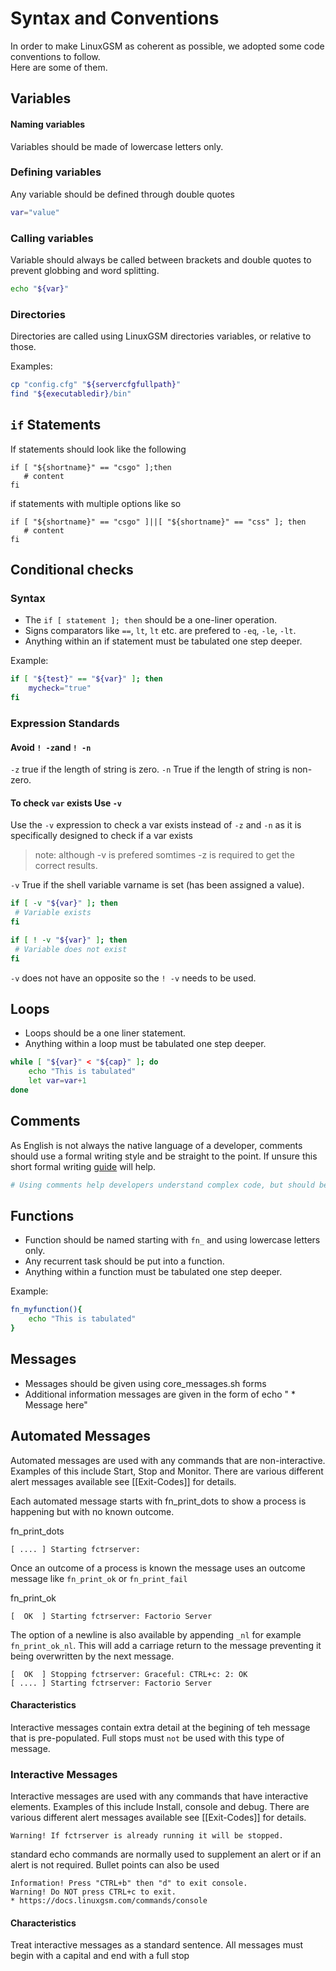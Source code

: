 # Syntax and Conventions

In order to make LinuxGSM as coherent as possible, we adopted some code conventions to follow.  
Here are some of them.

## Variables

#### Naming variables

Variables should be made of lowercase letters only.

### Defining variables

Any variable should be defined through double quotes

```bash
var="value"
```

### Calling variables

Variable should always be called between brackets and double quotes to prevent globbing and word splitting.

```bash
echo "${var}"
```

### Directories

Directories are called using LinuxGSM directories variables, or relative to those.

Examples:

```bash
cp "config.cfg" "${servercfgfullpath}"
find "${executabledir}/bin"
```

## `if` Statements

If statements should look like the following

```text
if [ "${shortname}" == "csgo" ];then
   # content
fi
```

if statements with multiple options like so

```text
if [ "${shortname}" == "csgo" ]||[ "${shortname}" == "css" ]; then
   # content
fi
```

## Conditional checks

### Syntax

* The `if [ statement ]; then` should be a one-liner operation.
* Signs comparators like `==`, `lt`, `lt` etc. are prefered to `-eq`, `-le`, `-lt`.
* Anything within an if statement must be tabulated one step deeper.

Example:

```bash
if [ "${test}" == "${var}" ]; then
    mycheck="true"
fi
```

### Expression Standards

#### Avoid `! -z`and `! -n`

`-z` true if the length of string is zero. `-n` True if the length of string is non-zero.

#### To check `var` exists Use `-v`

Use the `-v` expression to check a var exists instead of `-z` and `-n` as it is specifically designed to check if a var exists

> note: although -v is prefered somtimes -z is required to get the correct results.

`-v` True if the shell variable varname is set \(has been assigned a value\).

```bash
if [ -v "${var}" ]; then
 # Variable exists
fi
```

```bash
if [ ! -v "${var}" ]; then
 # Variable does not exist
fi
```

`-v` does not have an opposite so the `! -v` needs to be used.

## Loops

* Loops should be a one liner statement.
* Anything within a loop must be tabulated one step deeper.

```bash
while [ "${var}" < "${cap}" ]; do
    echo "This is tabulated"
    let var=var+1
done
```

## Comments

As English is not always the native language of a developer, comments should use a formal writing style and be straight to the point. If unsure this short formal writing [guide](http://www2.ivcc.edu/rambo/tip_formal_writing_voice.htm) will help.

```bash
# Using comments help developers understand complex code, but should be used sparingly.
```

## Functions

* Function should be named starting with `fn_` and using lowercase letters only.
* Any recurrent task should be put into a function.
* Anything within a function must be tabulated one step deeper.

Example:

```bash
fn_myfunction(){
    echo "This is tabulated"
}
```

## Messages

* Messages should be given using core\_messages.sh forms
* Additional information messages are given in the form of echo " \* Message here"

## Automated Messages

Automated messages are used with any commands that are non-interactive. Examples of this include Start, Stop and Monitor. There are various different alert messages available see \[\[Exit-Codes\]\] for details.

Each automated message starts with fn\_print\_dots to show a process is happening but with no known outcome.

fn\_print\_dots

```text
[ .... ] Starting fctrserver:
```

Once an outcome of a process is known the message uses an outcome message like `fn_print_ok` or `fn_print_fail`

fn\_print\_ok

```text
[  OK  ] Starting fctrserver: Factorio Server
```

The option of a newline is also available by appending `_nl` for example `fn_print_ok_nl`. This will add a carriage return to the message preventing it being overwritten by the next message.

```text
[  OK  ] Stopping fctrserver: Graceful: CTRL+c: 2: OK
[ .... ] Starting fctrserver: Factorio Server
```

#### Characteristics

Interactive messages contain extra detail at the begining of teh message that is pre-populated. Full stops must `not` be used with this type of message.

### Interactive Messages

Interactive messages are used with any commands that have interactive elements. Examples of this include Install, console and debug. There are various different alert messages available see \[\[Exit-Codes\]\] for details.

```text
Warning! If fctrserver is already running it will be stopped.
```

standard echo commands are normally used to supplement an alert or if an alert is not required. Bullet points can also be used

```text
Information! Press "CTRL+b" then "d" to exit console.
Warning! Do NOT press CTRL+c to exit.
* https://docs.linuxgsm.com/commands/console
```

#### Characteristics

Treat interactive messages as a standard sentence. All messages must begin with a capital and end with a full stop

